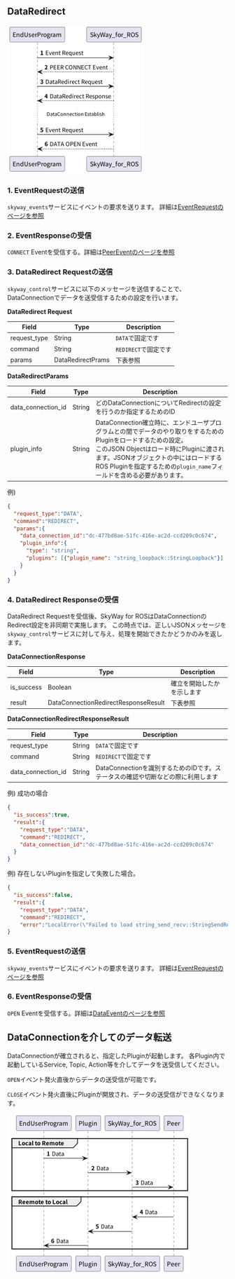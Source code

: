 ## DataRedirect

![DataRedirect](./img/sequence_data_redirect.png "DataRedirectの流れ")

### 1. EventRequestの送信

`skyway_events`サービスにイベントの要求を送ります。
詳細は[EventRequestのページを参照](./event_request.md)

### 2. EventResponseの受信

`CONNECT` Eventを受信する。詳細は[PeerEventのページを参照](./peer_event.md)

### 3. DataRedirect Requestの送信

`skyway_control`サービスに以下のメッセージを送信することで、DataConnectionでデータを送受信するための設定を行います。

**DataRedirect Request**

| Field        | Type              | Description     |
|--------------|-------------------|-----------------|
| request_type | String            | `DATA`で固定です     |
| command      | String            | `REDIRECT`で固定です |
| params       | DataRedirectPrams | 下表参照            |

**DataRedirectParams**

| Field              | Type    | Description                                                                                             |
|--------------------|---------|---------------------------------------------------------------------------------------------------------|
| data_connection_id | String  | どのDataConnectionについてRedirectの設定を行うのか指定するためのID                                                           |
| plugin_info        | String  | DataConnection確立時に、エンドユーザプログラムとの間でデータのやり取りをするためのPluginをロードするための設定。<br/>このJSON Objectはロード時にPluginに渡されます。JSONオブジェクトの中にはロードするROS Pluginを指定するための`plugin_name`フィールドを含める必要があります。 |

例)
```json
{
  "request_type":"DATA",
  "command":"REDIRECT",
  "params":{
    "data_connection_id":"dc-477bd8ae-51fc-416e-ac2d-ccd209c0c674",
    "plugin_info":{
      "type": "string",
      "plugins": [{"plugin_name": "string_loopback::StringLoopback"}]
    }
  }
}
```

### 4. DataRedirect Responseの受信

DataRedirect Requestを受信後、SkyWay for ROSはDataConnectionのRedirect設定を非同期で実施します。
この時点では、正しいJSONメッセージを`skyway_control`サービスに対して与え、処理を開始できたかどうかのみを返します。

**DataConnectionResponse**

| Field      | Type                                 | Description    |
|------------|--------------------------------------|----------------|
| is_success | Boolean                              | 確立を開始したかを示します  |
| result       | DataConnectionRedirectResponseResult | 下表参照           |

**DataConnectionRedirectResponseResult**

| Field              | Type   | Description                                      |
|--------------------|--------|--------------------------------------------------|
| request_type       | String | `DATA`で固定です                                      |
| command            | String | `REDIRECT`で固定です                                  |
| data_connection_id | String | DataConnectionを識別するためのIDです。ステータスの確認や切断などの際に利用します |


例) 成功の場合
```json
{
  "is_success":true,
  "result":{
    "request_type":"DATA",
    "command":"REDIRECT",
    "data_connection_id":"dc-477bd8ae-51fc-416e-ac2d-ccd209c0c674"
  }
}
```

例) 存在しないPluginを指定して失敗した場合。
```json
{
  "is_success":false,
  "result":{
    "request_type":"DATA",
    "command":"REDIRECT",
    "error":"LocalError(\"Failed to load string_send_recv::StringSendRecvAccording to the loaded plugin descriptions the class string_send_recv::StringSendRecv with base class type skyway_plugin::SkyWayStringPlugin does not exist. Declared types are  string_loopback::StringLoopback string_pub_sub::StringPubSub\")"}
}
```

### 5. EventRequestの送信

`skyway_events`サービスにイベントの要求を送ります。
詳細は[EventRequestのページを参照](./event_request.md)

### 6. EventResponseの受信

`OPEN` Eventを受信する。詳細は[DataEventのページを参照](./data_event.md)

## DataConnectionを介してのデータ転送

DataConnectionが確立されると、指定したPluginが起動します。
各Plugin内で起動しているService, Topic, Action等を介してデータを送受信してください。

`OPEN`イベント発火直後からデータの送受信が可能です。

`CLOSE`イベント発火直後にPluginが開放され、データの送受信ができなくなります。

![Dataの転送](./img/sequence_data_flow.png "Dataの転送")
